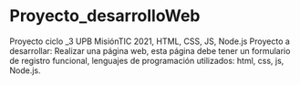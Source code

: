 # Proyecto_desarrolloWeb
Proyecto ciclo _3 UPB MisiónTIC 2021, HTML, CSS, JS, Node.js
Proyecto a desarrollar: 
Realizar una página web, esta página debe tener un formulario de registro funcional, lenguajes de programación utilizados:  html, css, js, Node.js.
